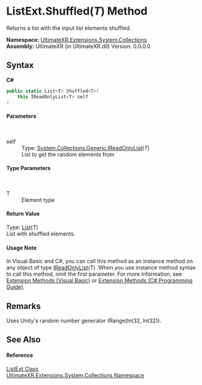 # ListExt.Shuffled(*T*) Method 
 

Returns a list with the input list elements shuffled.

**Namespace:**&nbsp;<a href="N_UltimateXR_Extensions_System_Collections">UltimateXR.Extensions.System.Collections</a><br />**Assembly:**&nbsp;UltimateXR (in UltimateXR.dll) Version: 0.0.0.0

## Syntax

**C#**<br />
``` C#
public static List<T> Shuffled<T>(
	this IReadOnlyList<T> self
)

```


#### Parameters
&nbsp;<dl><dt>self</dt><dd>Type: <a href="https://docs.microsoft.com/dotnet/api/system.collections.generic.ireadonlylist-1" target="_blank" rel="noopener noreferrer">System.Collections.Generic.IReadOnlyList</a>(*T*)<br />List to get the random elements from</dd></dl>

#### Type Parameters
&nbsp;<dl><dt>T</dt><dd>Element type</dd></dl>

#### Return Value
Type: <a href="https://docs.microsoft.com/dotnet/api/system.collections.generic.list-1" target="_blank" rel="noopener noreferrer">List</a>(*T*)<br />List with shuffled elements.

#### Usage Note
In Visual Basic and C#, you can call this method as an instance method on any object of type <a href="https://docs.microsoft.com/dotnet/api/system.collections.generic.ireadonlylist-1" target="_blank" rel="noopener noreferrer">IReadOnlyList</a>(*T*). When you use instance method syntax to call this method, omit the first parameter. For more information, see <a href="https://docs.microsoft.com/dotnet/visual-basic/programming-guide/language-features/procedures/extension-methods" target="_blank" rel="noopener noreferrer">Extension Methods (Visual Basic)</a> or <a href="https://docs.microsoft.com/dotnet/csharp/programming-guide/classes-and-structs/extension-methods" target="_blank" rel="noopener noreferrer">Extension Methods (C# Programming Guide)</a>.

## Remarks
Uses Unity's random number generator (Range(Int32, Int32)).

## See Also


#### Reference
<a href="T_UltimateXR_Extensions_System_Collections_ListExt">ListExt Class</a><br /><a href="N_UltimateXR_Extensions_System_Collections">UltimateXR.Extensions.System.Collections Namespace</a><br />